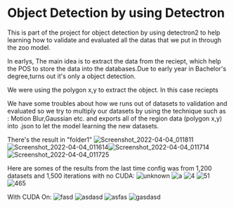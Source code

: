 <h1>Object Detection by using Detectron</h1>
This is part of the project for object detection by using detectron2 to help learning how to validate and evaluated all the datas that we put in through the zoo model.


In earlys, The main idea is to extract the data from the reciept, which help the POS to store the data into the databases.Due to early year in Bachelor's degree,turns out it's only a object detection.


We were using the polygon x,y to extract the object. In this case reciepts


We have some troubles about how we runs out of datasets to validation and evaluated so we try to multiply our datasets by using the technique such as : Motion Blur,Gaussian etc. and exports all of the region data (polygon x,y) 
into .json to let the model learning the new datasets.



There's the result in "folder1"
![Screenshot_2022-04-04_011811](https://github.com/lawlinerocker/detectron/assets/38174412/53df81c2-56e6-4e44-a885-3c8479fccbfc)![Screenshot_2022-04-04_011614](https://github.com/lawlinerocker/detectron/assets/38174412/1904a5da-cc25-430a-b8b3-1921bb148642)![Screenshot_2022-04-04_011714](https://github.com/lawlinerocker/detectron/assets/38174412/e19e46ba-e5a1-45fd-866a-a30b90706f50)![Screenshot_2022-04-04_011725](https://github.com/lawlinerocker/detectron/assets/38174412/7a2a8b0d-f1a1-43aa-866c-823a8483feb7)







Here are somes of the results from the last time config was from 1,200 datasets and 1,500 iterations with no CUDA:
![unknown](https://github.com/lawlinerocker/detectron/assets/38174412/9d194c11-b161-4b2e-a181-2172008d787a)
![a](https://github.com/lawlinerocker/detectron/assets/38174412/ccffc22d-4600-48d7-a250-05a4989c7c73)
![4](https://github.com/lawlinerocker/detectron/assets/38174412/8098f465-abb8-43cb-aaa3-806241a99a8a)
![51](https://github.com/lawlinerocker/detectron/assets/38174412/95bd7081-e44e-40b8-aa13-49777ad6535a)
![465](https://github.com/lawlinerocker/detectron/assets/38174412/8e660d66-1322-46c1-aac5-2eb31864faac)




With CUDA On:
![fasd](https://github.com/lawlinerocker/detectron/assets/38174412/3ddd5884-14ba-4364-804d-7c2509755821)
![asdasd](https://github.com/lawlinerocker/detectron/assets/38174412/61fa9f7d-7c13-4c2b-ba7f-1599ac6da24c)
![asfas](https://github.com/lawlinerocker/detectron/assets/38174412/a988b5c4-e074-45fb-b259-4a4093f3a99f)
![gasdasd](https://github.com/lawlinerocker/detectron/assets/38174412/c19df498-457a-4c41-af1d-47b00d9c5f77)

